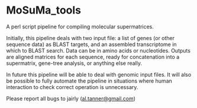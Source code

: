 # MoSuMa_tools
A perl script pipeline for compiling molecular supermatrices.

Initially, this pipeline deals with two input file: a list of genes (or other sequence data) as BLAST targets, and an assembled transcriptome in which to BLAST search. Data can be in amino acids or nucleotides. Outputs are aligned matrices for each sequence, ready for concatenation into a supermatrix, gene-tree analysis, or anything else really.

In future this pipeline will be able to deal with genomic input files. It will also be possible to fully automate the pipeline in situations where human interaction to check correct operation is unnecessary.

Please report all bugs to jairly (al.tanner@gmail.com)

